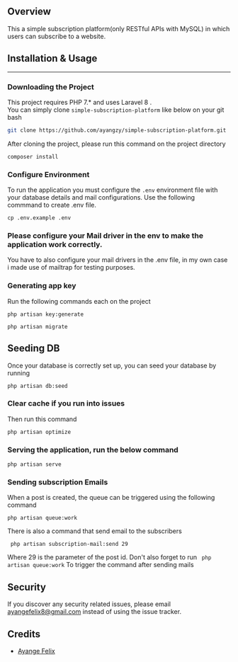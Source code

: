 
## Overview 

This a simple subscription platform(only RESTful APIs with MySQL) in which users can subscribe to a website.
## Installation & Usage
<hr/>

### Downloading the Project


This project requires PHP 7.* and uses Laravel 8
.  
You can simply clone  ``simple-subscription-platform`` like below on your git bash

``` bash
git clone https://github.com/ayangzy/simple-subscription-platform.git
```
After cloning the project, please run this command on the project directory
```
composer install
```
### Configure Environment
To run the application you must configure the ```.env``` environment file with your database details and mail configurations. Use the following commmand to create .env file. 
```
cp .env.example .env

```

### Please configure your Mail driver in the env to make the application work correctly.
You have to also configure your mail drivers in the .env file, in my own case i made use of mailtrap for testing purposes.

### Generating app key
Run the following commands each on the project 
```
php artisan key:generate
```

```
php artisan migrate
```

## Seeding DB
Once your database is correctly set up, you can seed your database by running
```
php artisan db:seed
```
### Clear cache if you run into issues
 
Then run this command 
``` 
php artisan optimize

```
### Serving the application, run the below command
``` 
php artisan serve
```
 ### Sending subscription Emails
 When a post is created, the queue can be triggered using the following command

 ``` 
 php artisan queue:work
```

There is also a command that  send email to the subscribers
``` 
 php artisan subscription-mail:send 29
```
Where 29 is the parameter of the post id. Don't also forget to run ``` php artisan queue:work```
To trigger the command after sending mails


## Security

If you discover any security related issues, please email ayangefelix8@gmail.com instead of using the issue tracker.

## Credits

- [Ayange Felix](https://github.com/ayangzy)


